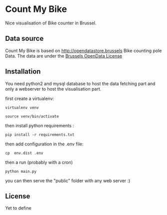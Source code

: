 # Count My Bike

Nice visualisation of Bike counter in Brussel.


## Data source

Count My Bike is based on http://opendatastore.brussels Bike counting pole Data.
The data are under the [Brussels OpenData License](http://cirb.brussels/fr/nos-solutions/urbis-solutions/licence-urbis-open-data)

## Installation

You need python2 and mysql database to host the data fetching part and only a webserver to host the visualisation part.

first create a virtualenv:

`virtualenv venv`

`source venv/bin/activate`

then install python requirements :

`pip install -r requirements.txt `

then add configuration in the .env file:

`cp  env.dist .env`

then a run (probably with a cron)

`python main.py`

you can then serve the "public" folder with any web server :)

## License

Yet to define
